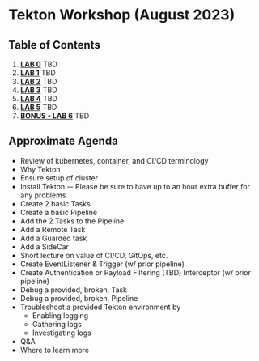 # Tekton Workshop (August 2023)

## Table of Contents

1. **[LAB 0](labs/lab0/chapter0.md)** TBD
1. **[LAB 1](labs/lab1/chapter1.md)** TBD
1. **[LAB 2](labs/lab2/chapter2.md)** TBD
1. **[LAB 3](labs/lab3/chapter3.md)** TBD
1. **[LAB 4](labs/lab4/chapter4.md)** TBD
1. **[LAB 5](labs/lab5/chapter5.md)** TBD
1. **[BONUS - LAB 6](labs/lab6/chapter6.md)** TBD

## Approximate Agenda

* Review of kubernetes, container, and CI/CD terminology
* Why Tekton
* Ensure setup of cluster
* Install Tekton -- Please be sure to have up to an hour extra buffer for any problems
* Create 2 basic Tasks
* Create a basic Pipeline
* Add the 2 Tasks to the Pipeline
* Add a Remote Task
* Add a Guarded task
* Add a SideCar
* Short lecture on value of CI/CD, GitOps, etc.
* Create EventListener & Trigger (w/ prior pipeline)
* Create Authentication or Payload Filtering (TBD) Interceptor  (w/ prior pipeline)
* Debug a provided, broken, Task
* Debug a provided, broken, Pipeline
* Troubleshoot a provided Tekton environment by
  * Enabling logging
  * Gathering logs
  * Investigating logs
* Q&A
* Where to learn more
